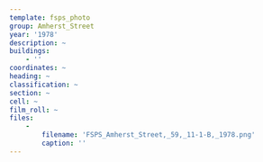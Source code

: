 ```yaml
---
template: fsps_photo
group: Amherst_Street
year: '1978'
description: ~
buildings:
    - ''
coordinates: ~
heading: ~
classification: ~
section: ~
cell: ~
film_roll: ~
files:
    -
        filename: 'FSPS_Amherst_Street,_59,_11-1-B,_1978.png'
        caption: ''
---
```


